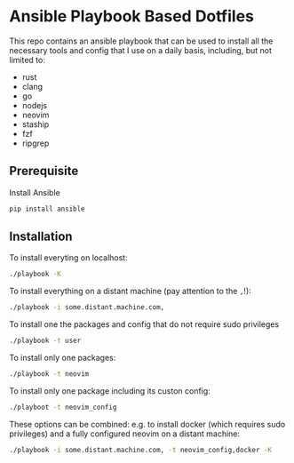 # Ansible Playbook Based Dotfiles

This repo contains an ansible playbook that can be used to 
install all the necessary tools and config that I use on a daily 
basis, including, but not limited to:

- rust
- clang
- go
- nodejs
- neovim
- staship
- fzf
- ripgrep

## Prerequisite

Install Ansible

  ```bash
  pip install ansible
  ```

## Installation

To install everyting on localhost:

```bash
./playbook -K
```

To install everything on a distant machine (pay attention to the `,`!):

```bash
./playbook -i some.distant.machine.com,
```

To install one the packages and config that do not require sudo privileges

```bash
./playbook -t user
```

To install only one packages:

```bash
./playbook -t neovim 
```

To install only one package including its custon config:

```bash
./playboot -t neovim_config
```

These options can be combined: e.g. to install docker (which requires sudo privileges) and 
a fully configured neovim on a distant machine:

```bash
./playbook -i some.distant.machine.com, -t neovim_config,docker -K
```


